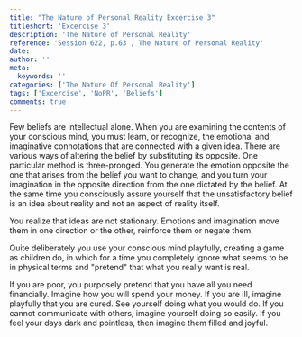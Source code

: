 ```yaml
---
title: "The Nature of Personal Reality Excercise 3"
titleshort: 'Excercise 3'
description: 'The Nature of Personal Reality'
reference: 'Session 622, p.63 , The Nature of Personal Reality'
date:
author: ''
meta:
  keywords: ''
categories: ['The Nature Of Personal Reality']
tags: ['Excercise', 'NoPR', 'Beliefs']
comments: true
---
```

Few beliefs are intellectual alone. When you are examining the contents of your conscious mind, you must learn, or recognize, the emotional and imaginative connotations that are connected with a given idea. There are various ways of altering the belief by substituting its opposite. One particular method is three-pronged. You generate the emotion opposite the one that arises from the belief you want to change, and you turn your imagination in the opposite direction from the one dictated by the belief. At the same time you consciously assure yourself that the unsatisfactory belief is an idea about reality and not an aspect of reality itself.

You realize that ideas are not stationary. Emotions and imagination move them in one direction or the other, reinforce them or negate them.

Quite deliberately you use your conscious mind playfully, creating a game as children do, in which for a time you completely ignore what seems to be in physical terms and "pretend" that what you really want is real.

If you are poor, you purposely pretend that you have all you need financially. Imagine how you will spend your money. If you are ill, imagine playfully that you are cured. See yourself doing what you would do. If you cannot communicate with others, imagine yourself doing so easily. If you feel your days dark and pointless, then imagine them filled and joyful.

